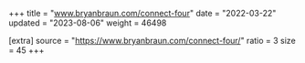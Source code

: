 +++
title = "www.bryanbraun.com/connect-four"
date = "2022-03-22"
updated = "2023-08-06"
weight = 46498

[extra]
source = "https://www.bryanbraun.com/connect-four/"
ratio = 3
size = 45
+++
